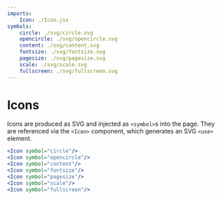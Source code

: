 ```yaml
---
imports:
    Icon: ./Icon.jsx
symbols:
    circle: ./svg/circle.svg
    opencircle: ./svg/opencircle.svg
    content: ./svg/content.svg
    fontsize: ./svg/fontsize.svg
    pagesize: ./svg/pagesize.svg
    scale: ./svg/scale.svg
    fullscreen: ./svg/fullscreen.svg
---
```


# Icons

Icons are produced as SVG and injected as `<symbol>`s
into the page.
They are referenced via the `<Icon>` component,
which generates an SVG `<use>` element.

```jsx demo aside
<Icon symbol="circle"/>
<Icon symbol="opencircle"/>
<Icon symbol="content"/>
<Icon symbol="fontsize"/>
<Icon symbol="pagesize"/>
<Icon symbol="scale"/>
<Icon symbol="fullscreen"/>
```
